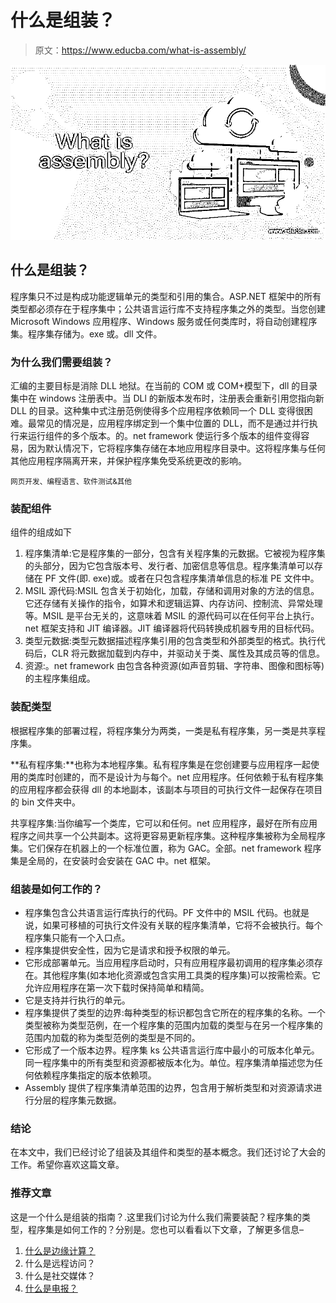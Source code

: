 # 什么是组装？

> 原文：<https://www.educba.com/what-is-assembly/>

![What is assembly?](img/94d56b12da0a6fa7e0328edb8e05db5f.png)



## 什么是组装？

程序集只不过是构成功能逻辑单元的类型和引用的集合。ASP.NET 框架中的所有类型都必须存在于程序集中；公共语言运行库不支持程序集之外的类型。当您创建 Microsoft Windows 应用程序、Windows 服务或任何类库时，将自动创建程序集。程序集存储为。exe 或。dll 文件。

### 为什么我们需要组装？

汇编的主要目标是消除 DLL 地狱。在当前的 COM 或 COM+模型下，dll 的目录集中在 windows 注册表中。当 DLl 的新版本发布时，注册表会重新引用您指向新 DLL 的目录。这种集中式注册范例使得多个应用程序依赖同一个 DLL 变得很困难。最常见的情况是，应用程序绑定到一个集中位置的 DLL，而不是通过并行执行来运行组件的多个版本。的。net framework 使运行多个版本的组件变得容易，因为默认情况下，它将程序集存储在本地应用程序目录中。这将程序集与任何其他应用程序隔离开来，并保护程序集免受系统更改的影响。

<small>网页开发、编程语言、软件测试&其他</small>

### 装配组件

组件的组成如下

1.  程序集清单:它是程序集的一部分，包含有关程序集的元数据。它被视为程序集的头部分，因为它包含版本号、发行者、加密信息等信息。程序集清单可以存储在 PF 文件(即. exe)或。或者在只包含程序集清单信息的标准 PE 文件中。
2.  MSIL 源代码:MSIL 包含关于初始化，加载，存储和调用对象的方法的信息。它还存储有关操作的指令，如算术和逻辑运算、内存访问、控制流、异常处理等。MSIL 是平台无关的，这意味着 MSIL 的源代码可以在任何平台上执行。net 框架支持和 JIT 编译器。JIT 编译器将代码转换成机器专用的目标代码。
3.  类型元数据:类型元数据描述程序集引用的包含类型和外部类型的格式。执行代码后，CLR 将元数据加载到内存中，并驱动关于类、属性及其成员等的信息。
4.  资源:。net framework 由包含各种资源(如声音剪辑、字符串、图像和图标等)的主程序集组成。

### 装配类型

根据程序集的部署过程，将程序集分为两类，一类是私有程序集，另一类是共享程序集。

**私有程序集:**也称为本地程序集。私有程序集是在您创建要与应用程序一起使用的类库时创建的，而不是设计为与每个。net 应用程序。任何依赖于私有程序集的应用程序都会获得 dll 的本地副本，该副本与项目的可执行文件一起保存在项目的 bin 文件夹中。

共享程序集:当你编写一个类库，它可以和任何。net 应用程序，最好在所有应用程序之间共享一个公共副本。这将更容易更新程序集。这种程序集被称为全局程序集。它们保存在机器上的一个标准位置，称为 GAC。全部。net framework 程序集是全局的，在安装时会安装在 GAC 中。net 框架。

### 组装是如何工作的？

*   程序集包含公共语言运行库执行的代码。PF 文件中的 MSIL 代码。也就是说，如果可移植的可执行文件没有关联的程序集清单，它将不会被执行。每个程序集只能有一个入口点。
*   程序集提供安全性，因为它是请求和授予权限的单元。
*   它形成部署单元。当应用程序启动时，只有应用程序最初调用的程序集必须存在。其他程序集(如本地化资源或包含实用工具类的程序集)可以按需检索。它允许应用程序在第一次下载时保持简单和精简。
*   它是支持并行执行的单元。
*   程序集提供了类型的边界:每种类型的标识都包含它所在的程序集的名称。一个类型被称为类型范例，在一个程序集的范围内加载的类型与在另一个程序集的范围内加载的称为类型范例的类型是不同的。
*   它形成了一个版本边界。程序集 ks 公共语言运行库中最小的可版本化单元。同一程序集中的所有类型和资源都被版本化为。单位。程序集清单描述您为任何依赖程序集指定的版本依赖项。
*   Assembly 提供了程序集清单范围的边界，包含用于解析类型和对资源请求进行分层的程序集元数据。

### 结论

在本文中，我们已经讨论了组装及其组件和类型的基本概念。我们还讨论了大会的工作。希望你喜欢这篇文章。

### 推荐文章

这是一个什么是组装的指南？.这里我们讨论为什么我们需要装配？程序集的类型，程序集是如何工作的？分别是。您也可以看看以下文章，了解更多信息–

1.  [什么是边缘计算？](https://www.educba.com/what-is-edge-computing/)
2.  什么是远程访问？
3.  什么是社交媒体？
4.  [什么是电报？](https://www.educba.com/what-is-telegram/)





